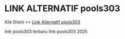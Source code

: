 # LINK ALTERNATIF pools303

Klik Disini >> <a href="https://linksto.pages.dev/">Link Alternatif pools303 </a>

link pools303 terbaru
link pools303 2025